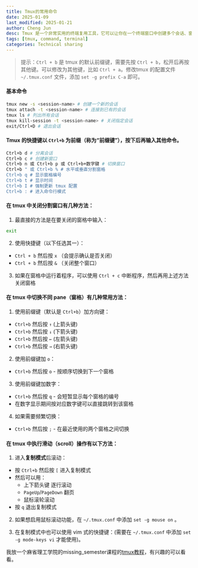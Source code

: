 ```yaml
---
title: Tmux的常用命令
date: 2025-01-09
last_modified: 2025-01-21
author: Cheng Jun
desc: Tmux 是一个非常实用的终端复用工具，它可以让你在一个终端窗口中创建多个会话、窗口和面板，并支持会话保持，即使断开 SSH 连接，之前的工作状态也可以恢复。
tags: [tmux, command, terminal]
categories: Technical sharing
---
```



> 提示：`Ctrl + b` 是 tmux 的默认前缀键，需要先按 `Ctrl + b`，松开后再按其他键。可以修改为其他键，比如 `Ctrl + a`。修改tmux 的配置文件 `~/.tmux.conf` 文件，添加 `set -g prefix C-a` 即可。

#### 基本命令
```bash
tmux new -s <session-name> # 创建一个新的会话
tmux attach -t <session-name> # 连接到已有的会话
tmux ls # 列出所有会话
tmux kill-session -t <session-name> # 关闭指定会话
exit/Ctrl+D # 退出会话
```

#### Tmux 的快捷键以 `Ctrl+b` 为前缀（称为“前缀键”），按下后再输入其他命令。

```bash
Ctrl+b d # 分离会话
Ctrl+b c # 创建新窗口
Ctrl+b n 或 Ctrl+b p 或 Ctrl+b+数字键 # 切换窗口
Ctrl+b " 或 Ctrl+b % # 水平或垂直分割窗格
Ctrl+b q # 显示窗格编号
Ctrl+b t # 显示时间
Ctrl+b I # 强制更新 tmux 配置
Ctrl+b : # 进入命令行模式
```
#### 在 tmux 中关闭分割窗口有几种方法：

1. 最直接的方法是在要关闭的窗格中输入：
```bash
exit
```

2. 使用快捷键（以下任选其一）：
- `Ctrl + b` 然后按 `x` （会提示确认是否关闭）
- `Ctrl + b` 然后按 `&` （关闭整个窗口）

3. 如果在窗格中运行着程序，可以使用 `Ctrl + c` 中断程序，然后再用上述方法关闭窗格

#### 在 tmux 中切换不同 pane（窗格）有几种常用方法：

1. 使用前缀键（默认是 `Ctrl+b`）加方向键：
- `Ctrl+b` 然后按 `↑` (上箭头键)
- `Ctrl+b` 然后按 `↓` (下箭头键)
- `Ctrl+b` 然后按 `←` (左箭头键)
- `Ctrl+b` 然后按 `→` (右箭头键)

2. 使用前缀键加 `o`：
- `Ctrl+b` 然后按 `o` - 按顺序切换到下一个窗格

3. 使用前缀键加数字：
- `Ctrl+b` 然后按 `q` - 会短暂显示每个窗格的编号
- 在数字显示期间按对应数字键可以直接跳转到该窗格

4. 如果需要频繁切换：
- `Ctrl+b` 然后按 `;` - 在最近使用的两个窗格之间切换

#### 在 tmux 中执行滑动（scroll）操作有以下方法：

1. 进入**复制模式**后滚动：
- 按 `Ctrl+b` 然后按 `[` 进入复制模式
- 然后可以用：
  - 上下箭头键 逐行滚动
  - `PageUp`/`PageDown` 翻页
  - 鼠标滚轮滚动
- 按 `q` 退出复制模式

2. 如果想启用鼠标滚动功能，在 `~/.tmux.conf` 中添加 `set -g mouse on` 。


3. 在复制模式中也可以使用 vim 式的快捷键：(需要在 `~/.tmux.conf` 中添加 `set -g mode-keys vi` 才能使用)。



我放一个麻省理工学院的missing_semester课程的[tmux教程](https://missing-semester-cn.github.io/2020/command-line/)，有兴趣的可以看看。

